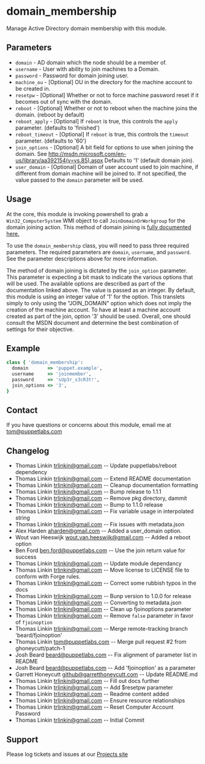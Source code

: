 # domain_membership

Manage Active Directory domain membership with this module.

## Parameters

 * ```domain```       - AD domain which the node should be a member of.
 * ```username```     - User with ability to join machines to a Domain.
 * ```password```     - Password for domain joining user.
 * ```machine_ou```   - [Optional] OU in the directory for the machine account to be created in.
 * ```resetpw```      - [Optional] Whether or not to force machine password reset if it becomes out of sync with the domain.
 * ```reboot```       - [Optional] Whether or not to reboot when the machine joins the domain. (reboot by default)
 * ```reboot_apply``` - [Optional] If `reboot` is true, this controls the `apply` parameter. (defaults to 'finished')
  * ```reboot_timeout``` - [Optional] If `reboot` is true, this controls the `timeout` parameter. (defaults to '60')
 * ```join_options``` - [Optional] A bit field for options to use when joining the domain. See http://msdn.microsoft.com/en-us/library/aa392154(v=vs.85).aspx Defaults to '1' (default domain join).
 * ```user_domain```  - [Optional] Domain of user account used to join machine, if different from domain machine will be joined to.  If not specified, the value passed to the `domain` parameter will be used.

## Usage

At the core, this module is invoking powershell to grab a `Win32_ComputerSystem`
WMI object to call `JoinDomainOrWorkgroup` for the domain joining action. This
method of domain joining is
[fully documented here.](https://msdn.microsoft.com/en-us/library/aa392154(v=vs.85).aspx)

To use the `domain_membership` class, you will need to pass three required
parameters. The required parameters are `domain`, `username`, and `password`.
See the parameter descriptions above for more information.

The method of domain joining is dictated by the `join_option` parameter. This
parameter is expecting a bit mask to indicate the various options that will be
used. The available options are described as part of the documentation linked
above. The value is passed as an integer. By default, this module is using an
integer value of '1' for the option. This translets simply to only using the
"JOIN_DOMAIN" option which does not imply the creation of the machine account.
To have at least a machine account created as part of the join, option '3'
should be used. Overall, one should consult the MSDN document and determine the
best combination of settings for their objective.



## Example
```ruby
class { 'domain_membership':
  domain       => 'puppet.example',
  username     => 'joinmember',
  password     => 'sUp3r_s3cR3t!',
  join_options => '3',
}
```

## Contact

  If you have questions or concerns about this module, email me at tom@puppetlabs.com

## Changelog
* Thomas Linkin <trlinkin@gmail.com> -- Update puppetlabs/reboot dependency
* Thomas Linkin <trlinkin@gmail.com> -- Extend README documentation
* Thomas Linkin <trlinkin@gmail.com> -- Cleanup documentation formatting
* Thomas Linkin <trlinkin@gmail.com> -- Bump release to 1.1.1
* Thomas Linkin <trlinkin@gmail.com> -- Remove pkg directory, dammit
* Thomas Linkin <trlinkin@gmail.com> -- Bump to 1.1.0 release
* Thomas Linkin <trlinkin@gmail.com> -- Fix variable usage in interpolated string
* Thomas Linkin <trlinkin@gmail.com> -- Fix issues with metadata.json
* Alex Harden <aharden@gmail.com> -- Added a user_domain option.
* Wout van Heeswijk <wout.van.heeswijk@gmail.com> -- Added a reboot option
* Ben Ford <ben.ford@puppetlabs.com> -- Use the join return value for success
* Thomas Linkin <trlinkin@gmail.com> -- Update module dependancy
* Thomas Linkin <trlinkin@gmail.com> -- Move license to LICENSE file to conform with Forge rules.
* Thomas Linkin <trlinkin@gmail.com> -- Correct some rubbish typos in the docs
* Thomas Linkin <trlinkin@gmail.com> -- Bunp version to 1.0.0 for release
* Thomas Linkin <trlinkin@gmail.com> -- Converting to metadata.json
* Thomas Linkin <trlinkin@gmail.com> -- Clean up fjoinoptions parameter
* Thomas Linkin <trlinkin@gmail.com> -- Remove `false` parameter in favor of `fjoinoption`
* Thomas Linkin <trlinkin@gmail.com> -- Merge remote-tracking branch 'beard/fjoinoption'
* Thomas Linkin <tom@puppetlabs.com> -- Merge pull request #2 from ghoneycutt/patch-1
* Josh Beard <beard@puppetlabs.com> -- Fix alignment of parameter list in README
* Josh Beard <beard@puppetlabs.com> -- Add 'fjoinoption' as a parameter
* Garrett Honeycutt <github@garretthoneycutt.com> -- Update README.md
* Thomas Linkin <trlinkin@gmail.com> -- Fill out docs further
* Thomas Linkin <trlinkin@gmail.com> -- Add $resetpw parameter
* Thomas Linkin <trlinkin@gmail.com> -- Readme content added
* Thomas Linkin <trlinkin@gmail.com> -- Ensure resource relationships
* Thomas Linkin <trlinkin@gmail.com> -- Reset Computer Account Password
* Thomas Linkin <trlinkin@gmail.com> -- Initial Commit

## Support

Please log tickets and issues at our [Projects site](http://www.github.com/trlinkin/puppet-domain_membership)

